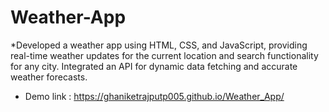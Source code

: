 # Weather-App
*Developed a weather app using HTML, CSS, and JavaScript, providing real-time weather updates for the current location and search functionality for any city. Integrated an API for dynamic data fetching and accurate weather forecasts.

* Demo link : https://ghaniketrajputp005.github.io/Weather_App/
